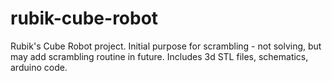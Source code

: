 # rubik-cube-robot
Rubik's Cube Robot project. Initial purpose for scrambling - not solving, but may add scrambling routine in future. Includes 3d STL files, schematics, arduino code.
